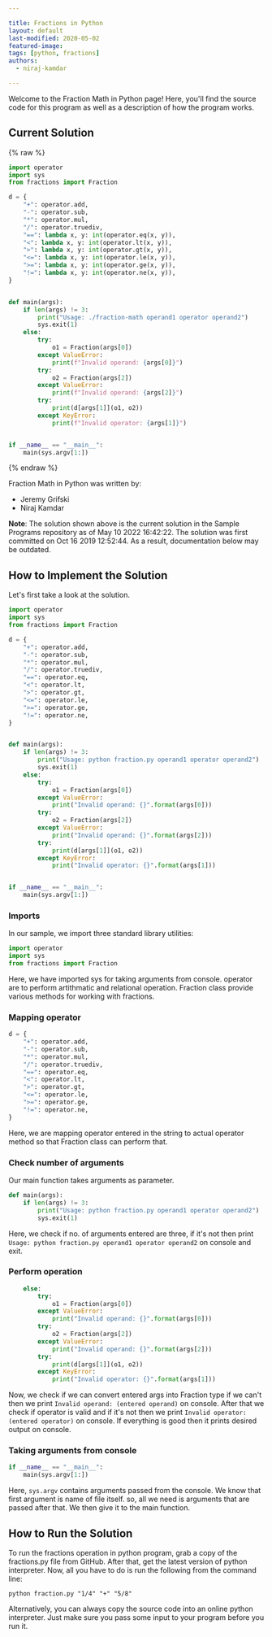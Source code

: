 ```yaml
---

title: Fractions in Python
layout: default
last-modified: 2020-05-02
featured-image:
tags: [python, fractions]
authors:
  - niraj-kamdar

---
```


Welcome to the Fraction Math in Python page! Here, you'll find the source code for this program as well as a description of how the program works.

## Current Solution

{% raw %}

```python
import operator
import sys
from fractions import Fraction

d = {
    "+": operator.add,
    "-": operator.sub,
    "*": operator.mul,
    "/": operator.truediv,
    "==": lambda x, y: int(operator.eq(x, y)),
    "<": lambda x, y: int(operator.lt(x, y)),
    ">": lambda x, y: int(operator.gt(x, y)),
    "<=": lambda x, y: int(operator.le(x, y)),
    ">=": lambda x, y: int(operator.ge(x, y)),
    "!=": lambda x, y: int(operator.ne(x, y)),
}


def main(args):
    if len(args) != 3:
        print("Usage: ./fraction-math operand1 operator operand2")
        sys.exit(1)
    else:
        try:
            o1 = Fraction(args[0])
        except ValueError:
            print(f"Invalid operand: {args[0]}")
        try:
            o2 = Fraction(args[2])
        except ValueError:
            print(f"Invalid operand: {args[2]}")
        try:
            print(d[args[1]](o1, o2))
        except KeyError:
            print(f"Invalid operator: {args[1]}")


if __name__ == "__main__":
    main(sys.argv[1:])
```

{% endraw %}

Fraction Math in Python was written by:

- Jeremy Grifski
- Niraj Kamdar

**Note**: The solution shown above is the current solution in the Sample Programs repository as of May 10 2022 16:42:22. The solution was first committed on Oct 16 2019 12:52:44. As a result, documentation below may be outdated.

## How to Implement the Solution

Let's first take a look at the solution.

```python
import operator
import sys
from fractions import Fraction

d = {
    "+": operator.add,
    "-": operator.sub,
    "*": operator.mul,
    "/": operator.truediv,
    "==": operator.eq,
    "<": operator.lt,
    ">": operator.gt,
    "<=": operator.le,
    ">=": operator.ge,
    "!=": operator.ne,
}


def main(args):
    if len(args) != 3:
        print("Usage: python fraction.py operand1 operator operand2")
        sys.exit(1)
    else:
        try:
            o1 = Fraction(args[0])
        except ValueError:
            print("Invalid operand: {}".format(args[0]))
        try:
            o2 = Fraction(args[2])
        except ValueError:
            print("Invalid operand: {}".format(args[2]))
        try:
            print(d[args[1]](o1, o2))
        except KeyError:
            print("Invalid operator: {}".format(args[1]))


if __name__ == "__main__":
    main(sys.argv[1:])

```

### Imports

In our sample, we import three standard library utilities:

```python
import operator
import sys
from fractions import Fraction
```

Here, we have imported sys for taking arguments from console. operator are to perform artithmatic and relational operation. Fraction class provide various methods for working with fractions.

### Mapping operator

```python
d = {
    "+": operator.add,
    "-": operator.sub,
    "*": operator.mul,
    "/": operator.truediv,
    "==": operator.eq,
    "<": operator.lt,
    ">": operator.gt,
    "<=": operator.le,
    ">=": operator.ge,
    "!=": operator.ne,
}
```

Here, we are mapping operator entered in the string to actual operator method so that Fraction class can perform that.

### Check number of arguments

Our main function takes arguments as parameter.

```python
def main(args):
    if len(args) != 3:
        print("Usage: python fraction.py operand1 operator operand2")
        sys.exit(1)
```

Here, we check if no. of arguments entered are three, if it's not then print `Usage: python fraction.py operand1 operator operand2` on console and exit.

### Perform operation

```python
    else:
        try:
            o1 = Fraction(args[0])
        except ValueError:
            print("Invalid operand: {}".format(args[0]))
        try:
            o2 = Fraction(args[2])
        except ValueError:
            print("Invalid operand: {}".format(args[2]))
        try:
            print(d[args[1]](o1, o2))
        except KeyError:
            print("Invalid operator: {}".format(args[1]))
```

Now, we check if we can convert entered args into Fraction type if we can't then we print `Invalid operand: (entered operand)` on console. After that we check if operator is valid and if it's not then we print `Invalid operator: (entered operator)` on console. If everything is good then it prints desired output on console. 

### Taking arguments from console

```python
if __name__ == "__main__":
    main(sys.argv[1:])
```

Here, `sys.argv` contains arguments passed from the console. We know that first argument is name of file itself.
so, all we need is arguments that are passed after that. We then give it to the main function.


## How to Run the Solution

To run the fractions operation in python program, grab a copy of the fractions.py file
from GitHub. After that, get the latest version of python interpreter. Now, all you have to
do is run the following from the command line:

```console
python fraction.py "1/4" "+" "5/8"
```

Alternatively, you can always copy the source code into an online python interpreter. Just make sure you pass some input to your program before you run it.
